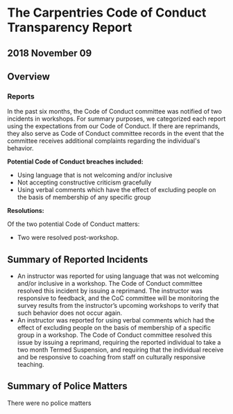 # The Carpentries Code of Conduct Transparency Report
## 2018 November 09

## Overview

### Reports

In the past six months, the Code of Conduct committee was notified of two incidents in workshops. For summary purposes, we categorized each report using the expectations from our Code of Conduct. If there are reprimands, they also serve as Code of Conduct committee records in the event that the committee receives additional complaints regarding the individual's behavior.

**Potential Code of Conduct breaches included:**

- Using language that is not welcoming and/or inclusive
- Not accepting constructive criticism gracefully
- Using verbal comments which have the effect of excluding people on the basis of membership of any specific group

**Resolutions:**

Of the two potential Code of Conduct matters:
- Two were resolved post-workshop.

## Summary of Reported Incidents

- An instructor was reported for using language that was not welcoming and/or inclusive in a workshop. The Code of Conduct committee resolved this incident by issuing a reprimand. The instructor was responsive to feedback, and the CoC committee will be monitoring the survey results from the instructor’s upcoming workshops to verify that such behavior does not occur again.
- An instructor was reported for using verbal comments which had the effect of excluding people on the basis of membership of a specific group in a workshop. The Code of Conduct committee resolved this issue by issuing a reprimand, requiring the reported individual to take a two month Termed Suspension, and requiring that the individual receive and be responsive to coaching from staff on culturally responsive teaching.

## Summary of Police Matters
There were no police matters
